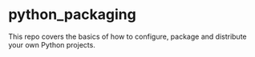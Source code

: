 # python_packaging
This repo covers the basics of how to configure, package and distribute your own Python projects. 
